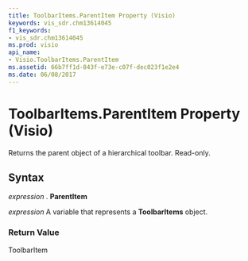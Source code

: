```yaml
---
title: ToolbarItems.ParentItem Property (Visio)
keywords: vis_sdr.chm13614045
f1_keywords:
- vis_sdr.chm13614045
ms.prod: visio
api_name:
- Visio.ToolbarItems.ParentItem
ms.assetid: 66b7ff1d-843f-e73e-c07f-dec023f1e2e4
ms.date: 06/08/2017
---
```



# ToolbarItems.ParentItem Property (Visio)

Returns the parent object of a hierarchical toolbar. Read-only.


## Syntax

 _expression_ . **ParentItem**

 _expression_ A variable that represents a **ToolbarItems** object.


### Return Value

ToolbarItem


